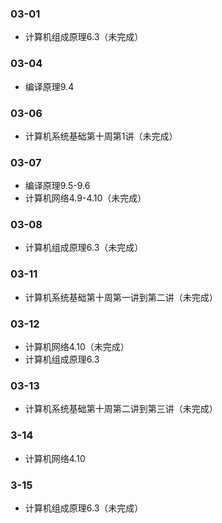 ### 03-01
* 计算机组成原理6.3（未完成）
### 03-04
* 编译原理9.4
### 03-06
* 计算机系统基础第十周第1讲（未完成）
### 03-07
* 编译原理9.5-9.6
* 计算机网络4.9-4.10（未完成）
### 03-08
* 计算机组成原理6.3（未完成）
### 03-11
* 计算机系统基础第十周第一讲到第二讲（未完成）
### 03-12
* 计算机网络4.10（未完成）
* 计算机组成原理6.3
### 03-13
* 计算机系统基础第十周第二讲到第三讲（未完成）
### 3-14
* 计算机网络4.10
### 3-15
* 计算机组成原理6.3（未完成）